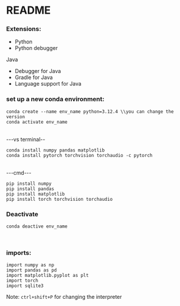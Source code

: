 # README


### Extensions: <br />
- Python<br />
- Python debugger<br />

Java<br />
- Debugger for Java<br />
- Gradle for Java<br />
- Language support for Java <br />
 

### set up a new conda environment:

```
conda create --name env_name python=3.12.4 \\you can change the version  
conda activate env_name 
```

<br />
---vs terminal-- <br />

```
conda install numpy pandas matplotlib 
conda install pytorch torchvision torchaudio -c pytorch
```

<br />
---cmd--- <br />

```
pip install numpy 
pip install pandas 
pip install matplotlib 
pip install torch torchvision torchaudio 
```

### Deactivate

```
conda deactive env_name
```
<br />


### imports: <br />
```
import numpy as np     
import pandas as pd    
import matplotlib.pyplot as plt  
import torch          
import sqlite3
```

Note: ```ctrl+shift+P``` for changing the interpreter  <br />
